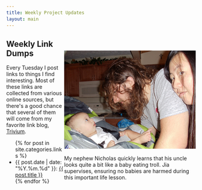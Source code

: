 ```yaml
---
title: Weekly Project Updates
layout: main
---
```


<div style="width: 350px; float: right; margin-top: 45px">
<img src="/images/baby-nick.jpg">

<p style="font-size: 1.0em">My nephew Nicholas quickly learns that his uncle looks quite a bit like a baby eating troll. Jia supervises, ensuring no babies are harmed during this important life lesson.</p>
</div>

<div style="width: 400; height: 425px;">
<h2>Weekly Link Dumps</h2>

<p>Every Tuesday I post links to things I find interesting. Most of these links are collected from various online sources, but there's a good chance that several of them will come from my favorite link blog, <a href="http://chneukirchen.org/trivium/">Trivium</a>.</p>

<ul>
{% for post in site.categories.links %}
  <li>{{ post.date | date: "%Y.%m.%d" }}: <a href="{{post.url}}">{{ post.title }}</a></li>
{% endfor %}
</ul>

</div>
